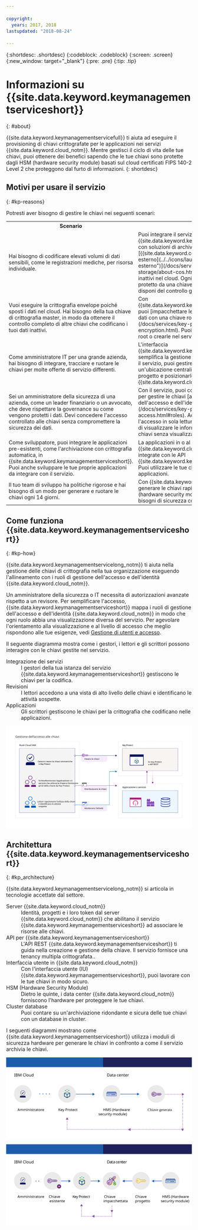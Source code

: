 ```yaml
---

copyright:
  years: 2017, 2018
lastupdated: "2018-08-24"

---
```


{:shortdesc: .shortdesc}
{:codeblock: .codeblock}
{:screen: .screen}
{:new_window: target="_blank"}
{:pre: .pre}
{:tip: .tip}

# Informazioni su {{site.data.keyword.keymanagementserviceshort}}
{: #about}

{{site.data.keyword.keymanagementservicefull}} ti aiuta ad eseguire il provisioning di chiavi crittografate per le applicazioni nei servizi {{site.data.keyword.cloud_notm}}. Mentre gestisci il ciclo di vita delle tue chiavi, puoi ottenere dei benefici sapendo che le tue chiavi sono protette dagli HSM (hardware security module) basati sul cloud certificati FIPS 140-2 Level 2 che proteggono dal furto di informazioni.
{: shortdesc}

## Motivi per usare il servizio
{: #kp-reasons}

Potresti aver bisogno di gestire le chiavi nei seguenti scenari:

<table>
  <tr>
    <th>Scenario</th>
    <th>Motivi</th>
  </tr>
  <tr>
    <td>Hai bisogno di codificare elevati volumi di dati sensibili, come le registrazioni mediche, per risorsa individuale.</td>
    <td>Puoi integrare il servizio {{site.data.keyword.keymanagementserviceshort}} con soluzioni di archiviazione, come [{{site.data.keyword.cos_full_notm}} ![Icona di link esterno](../../icons/launch-glyph.svg "Icona di link esterno")](/docs/services/cloud-object-storage/about-cos.html) per crittografare i dati inattivi nel cloud. Ogni documento può essere protetto da una chiave differente, in questo modo disponi del controllo
granulare ai tuoi dati.</td>
  </tr>
  <tr>
    <td>Vuoi eseguire la crittografia envelope poiché sposti i dati nel cloud. Hai bisogno della tua chiave di crittografia master, in modo da ottenere il controllo completo di altre chiavi che codificano i tuoi dati inattivi.</td>
    <td>Con {{site.data.keyword.keymanagementserviceshort}}, puoi [impacchettare le tue chiavi di crittografia dei dati con una chiave root altamente sicura](/docs/services/key-protect/concepts/envelope-encryption.html). Puoi portare le tue proprie chiavi root o crearle nel servizio.</td>
  </tr>
  <tr>
    <td>Come amministratore IT per una grande azienda, hai bisogno di integrare, tracciare e ruotare
le chiavi per molte offerte di servizio differenti.</td>
    <td>L'interfaccia {{site.data.keyword.keymanagementserviceshort}}
semplifica la gestione di più servizi di codifica. Con il servizio, puoi gestire
e ordinare le chiavi in un'ubicazione centralizzata o puoi separarle per progetto e posizionarle
in spazi {{site.data.keyword.cloud_notm}} differenti.</td>
  </tr>
  <tr>
    <td>Sei un amministratore della sicurezza di una azienda, come un leader finanziario o un avvocato, che deve
rispettare la governance su come vengono protetti i dati. Devi concedere l'accesso controllato alle chiavi
senza compromettere la sicurezza dei dati.</td>
    <td>Con il servizio, puoi controllare l'accesso utente per gestire le chiavi
[assegnando ruoli di gestione dell'accesso e dell'identità differenti](/docs/services/key-protect/manage-access.html#roles). Ad esempio,
puoi concedere l'accesso in sola lettura agli utenti che necessitano di visualizzare le informazioni sulla creazione delle chiavi senza
visualizzare il materiale della chiave.</td>
  <tr>
    <td>Come sviluppatore, puoi integrare le applicazioni pre-esistenti, come l'archiviazione
con crittografia automatica, in {{site.data.keyword.keymanagementserviceshort}}. Puoi anche
sviluppare le tue proprie applicazioni da integrare con il servizio.</td>
    <td>La applicazioni in o al di fuori di {{site.data.keyword.cloud_notm}} possono
essere integrate con le API {{site.data.keyword.keymanagementserviceshort}}. Puoi utilizzare le tue chiavi esistenti per le tue applicazioni. </td>
  </tr>
  <tr>
    <td>Il tuo team di sviluppo ha politiche rigorose e hai bisogno di un modo per generare e ruotare
le chiavi ogni 14 giorni.</td>
    <td>Con {{site.data.keyword.cloud_notm}},
puoi generare le chiavi rapidamente da un HSM (hardware security module) per soddisfare i tuoi bisogni di sicurezza
continuativa.</td>
  </tr>
</table>

## Come funziona {{site.data.keyword.keymanagementserviceshort}}
{: #kp-how}

{{site.data.keyword.keymanagementservicelong_notm}} ti aiuta nella gestione delle chiavi di crittografia nella tua organizzazione eseguendo l'allineamento con i ruoli di gestione dell'accesso e dell'identità
{{site.data.keyword.cloud_notm}}.

Un amministratore della sicurezza o IT
necessita di autorizzazioni avanzate rispetto a un revisore. Per semplificare l'accesso, {{site.data.keyword.keymanagementserviceshort}}
mappa i ruoli di gestione dell'accesso e dell'identità {{site.data.keyword.cloud_notm}} in modo che ogni ruolo abbia una visualizzazione diversa
del servizio. Per agevolare l'orientamento alla visualizzazione e al livello di accesso che meglio rispondono alle tue esigenze, vedi [Gestione di utenti e accesso](/docs/services/key-protect/manage-access.html#roles).

Il seguente diagramma mostra come i gestori, i lettori e gli scrittori possono interagire con le chiavi gestite nel servizio.

<dl>
  <dt>Integrazione dei servizi</dt>
    <dd>I gestori della tua istanza del servizio {{site.data.keyword.keymanagementserviceshort}}
gestiscono le chiavi per la codifica.</dd>
  <dt>Revisioni</dt>
    <dd>I lettori accedono a una vista di alto livello delle chiavi e identificano le attività sospette.</dd>
  <dt>Applicazioni</dt>
    <dd>Gli scrittori gestiscono le chiavi per la crittografia che codificano nelle applicazioni.</dd>
</dl>

![Il diagramma mostra gli stessi componenti descritti nell'elenco di definizione precedente.](images/keys-use-cases_min.svg)

## Architettura {{site.data.keyword.keymanagementserviceshort}}
{: #kp_architecture}

{{site.data.keyword.keymanagementservicelong_notm}} si articola
in tecnologie accettate dal settore.

<dl>
  <dt>Server {{site.data.keyword.cloud_notm}}</dt>
    <dd>Identità, progetti e i loro token dal server {{site.data.keyword.cloud_notm}} che abilitano il servizio
{{site.data.keyword.keymanagementserviceshort}} ad associare le risorse alle chiavi.</dd>
  <dt>API per {{site.data.keyword.keymanagementserviceshort}}</dt>
    <dd>L'API REST {{site.data.keyword.keymanagementserviceshort}}
ti guida nella creazione e gestione della chiave. Il servizio fornisce una tenancy multipla crittografata..</dd>
  <dt>Interfaccia utente in {{site.data.keyword.cloud_notm}}</dt>
    <dd>Con l'interfaccia utente (IU) {{site.data.keyword.keymanagementserviceshort}},
puoi lavorare con le tue chiavi in modo sicuro.</dd>
  <dt>HSM (Hardware Security Module)</dt>
    <dd>Dietro le quinte, i data center {{site.data.keyword.cloud_notm}} forniscono l'hardware per proteggere le tue chiavi.</dd>
  <dt>Cluster database</dt>
    <dd>Puoi contare su un'archiviazione ridondante e sicura delle tue chiavi con un database in cluster.</dd>
</dl>

I seguenti diagrammi mostrano come {{site.data.keyword.keymanagementserviceshort}}
utilizza i moduli di sicurezza hardware per generare le chiavi in confronto a come il servizio archivia le chiavi.

![Il diagramma mostra come vengono generate le chiavi.](images/generated-key_min.svg)

![Il diagramma mostra come vengono archiviate le chiavi esistenti.](images/stored-key_min.svg)
